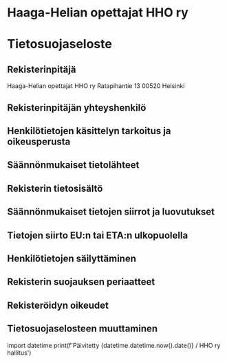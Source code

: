 # Haaga-Helian opettajat HHO ry
# Tietosuojaseloste

## Rekisterinpitäjä
Haaga-Helian opettajat HHO ry
Ratapihantie 13
00520 Helsinki

## Rekisterinpitäjän yhteyshenkilö


## Henkilötietojen käsittelyn tarkoitus ja oikeusperusta

###


### 


### 


### 


### 


## Säännönmukaiset tietolähteet



## Rekisterin tietosisältö



## Säännönmukaiset tietojen siirrot ja luovutukset


## Tietojen siirto EU:n tai ETA:n ulkopuolella




## Henkilötietojen säilyttäminen




## Rekisterin suojauksen periaatteet




## Rekisteröidyn oikeudet



## Tietosuojaselosteen muuttaminen










import datetime
print(f'Päivitetty {datetime.datetime.now().date()} / HHO ry hallitus')
